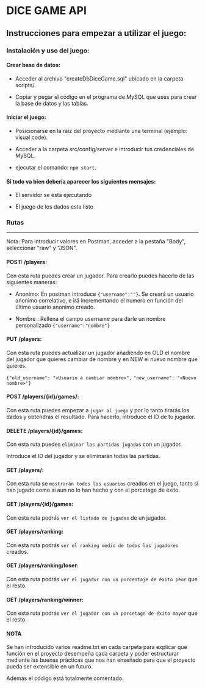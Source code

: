 # DICE GAME API


## Instrucciones para empezar a utilizar el juego:


### Instalación y uso del juego:


#### Crear base de datos:

- Acceder al archivo "createDbDiceGame.sql" ubicado en la carpeta scripts/.

- Copiar y pegar el código en el programa de MySQL que uses para crear la base de datos y las tablas.

  

#### Iniciar el juego:

- Posicionarse en la raiz del proyecto mediante una terminal (ejemplo: visual code).

- Acceder a la carpeta src/config/server e introducir tus credenciales de MySQL.

- ejecutar el comando: ```npm start```.

#### Si todo va bien debería aparecer los siguientes mensajes:

- El servidor se esta ejecutando

- El juego de los dados esta listo


### Rutas

-------------

Nota: Para introducir valores en Postman, acceder a la pestaña "Body", seleccionar "raw" y "JSON".
  

#### POST: /players:

Con esta ruta puedes crear un jugador. Para crearlo puedes hacerlo de las siguientes maneras:

- Anonimo: En postman introduce ```{"username":""}```. Se creará un usuario anonimo correlativo, e irá incrementando el numero en función del último usuario anonimo creado.

- Nombre : Rellena el campo username para darle un nombre personalizado ```{"username":"nombre"}```

#### PUT /players:

Con esta ruta puedes actualizar un jugador añadiendo en OLD el nombre del jugador que quieres cambiar de nombre y en NEW el nuevo nombre que quieres.

```{"old_username": "<Usuario a cambiar nombre>",```
```"new_username": "<Nuevo nombre>"}```

#### POST /players/{id}/games/:

Con esta ruta puedes empezar a ```jugar al juego``` y por lo tanto tirarás los dados y obtendrás el resultado. Para hacerlo, introduce el ID de tu jugador.

#### DELETE /players/{id}/games:

Con esta ruta puedes ```eliminar las partidas jugadas``` con un jugador.

Introduce el ID del jugador y se eliminarán todas las partidas.

#### GET /players/:

Con esta ruta se ```mostrarán todos los usuarios``` creados en el juego, tanto si han jugado como si aun no lo han hecho y con el porcetage de éxito.

#### GET /players/{id}/games:

Con esta ruta podrás ```ver el listado de jugadas``` de un jugador.

#### GET /players/ranking:

Con esta ruta podrás ```ver el ranking medio de todos los jugadores``` creados.

#### GET /players/ranking/loser:

Con esta ruta podrás ```ver el jugador con un porcentaje de éxito peor``` que el resto.

#### GET /players/ranking/winner:

Con esta ruta podrás ```ver el jugador con un porcetage de éxito mayor``` que el resto.

#### NOTA

Se han introducido varios readme.txt en cada carpeta para explicar que función en el proyecto desempeña cada carpeta y poder estructurar mediante las buenas prácticas que nos han enseñado para que el proyecto pueda ser extensible en un futuro.

Además el código está totalmente comentado.